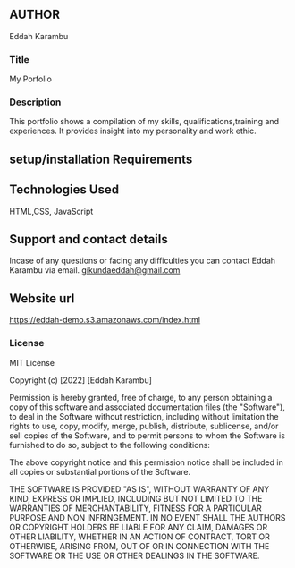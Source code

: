 ## AUTHOR
Eddah Karambu

### Title
My Porfolio

### Description
This portfolio shows a compilation of my skills, qualifications,training and experiences.
It provides insight into my personality and work ethic.



## setup/installation Requirements



## Technologies Used
HTML,CSS, JavaScript

## Support and contact details
Incase of any questions or facing any difficulties you can contact Eddah Karambu via email.
gikundaeddah@gmail.com

## Website url
https://eddah-demo.s3.amazonaws.com/index.html



### License
MIT License

Copyright (c) [2022] [Eddah Karambu]

Permission is hereby granted, free of charge, to any person obtaining a copy
of this software and associated documentation files (the "Software"), to deal
in the Software without restriction, including without limitation the rights
to use, copy, modify, merge, publish, distribute, sublicense, and/or sell
copies of the Software, and to permit persons to whom the Software is
furnished to do so, subject to the following conditions:

The above copyright notice and this permission notice shall be included in all
copies or substantial portions of the Software.

THE SOFTWARE IS PROVIDED "AS IS", WITHOUT WARRANTY OF ANY KIND, EXPRESS OR
IMPLIED, INCLUDING BUT NOT LIMITED TO THE WARRANTIES OF MERCHANTABILITY,
FITNESS FOR A PARTICULAR PURPOSE AND NON INFRINGEMENT. IN NO EVENT SHALL THE
AUTHORS OR COPYRIGHT HOLDERS BE LIABLE FOR ANY CLAIM, DAMAGES OR OTHER
LIABILITY, WHETHER IN AN ACTION OF CONTRACT, TORT OR OTHERWISE, ARISING FROM,
OUT OF OR IN CONNECTION WITH THE SOFTWARE OR THE USE OR OTHER DEALINGS IN THE
SOFTWARE.